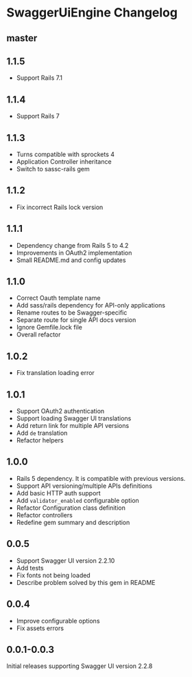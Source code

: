 # SwaggerUiEngine Changelog

## master

## 1.1.5
* Support Rails 7.1

## 1.1.4
* Support Rails 7

## 1.1.3
* Turns compatible with sprockets 4
* Application Controller inheritance
* Switch to sassc-rails gem

## 1.1.2

* Fix incorrect Rails lock version

## 1.1.1

* Dependency change from Rails 5 to 4.2
* Improvements in OAuth2 implementation
* Small README.md and config updates

## 1.1.0

* Correct Oauth template name
* Add sass/rails dependency for API-only applications
* Rename routes to be Swagger-specific
* Separate route for single API docs version
* Ignore Gemfile.lock file
* Overall refactor

## 1.0.2

* Fix translation loading error

## 1.0.1

* Support OAuth2 authentication
* Support loading Swagger UI translations
* Add return link for multiple API versions
* Add `de` translation
* Refactor helpers

## 1.0.0

* Rails 5 dependency. It is compatible with previous versions.
* Support API versioning/multiple APIs definitions
* Add basic HTTP auth support
* Add `validator_enabled` configurable option
* Refactor Configuration class definition
* Refactor controllers
* Redefine gem summary and description

## 0.0.5

* Support Swagger UI version 2.2.10
* Add tests
* Fix fonts not being loaded
* Describe problem solved by this gem in README

## 0.0.4

* Improve configurable options
* Fix assets errors

## 0.0.1-0.0.3

Initial releases supporting Swagger UI version 2.2.8
